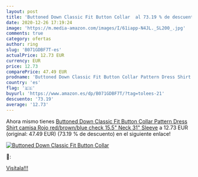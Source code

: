 ```yaml
---
layout: post
title: 'Buttoned Down Classic Fit Button Collar  al 73.19 % de descuento'
date: 2020-12-26 17:19:24
image: 'https://m.media-amazon.com/images/I/61iapp-N4JL._SL200_.jpg'
comments: true
category: ofertas
author: ring
slug: 'B071GDBF7T-es'
actualPrice: 12.73 EUR
currency: EUR
price: 12.73
comparePrice: 47.49 EUR
prodname: 'Buttoned Down Classic Fit Button Collar Pattern Dress Shirt camisa  Rojo  red/brown/blue check   15.5" Neck 31" Sleeve'
country: 'es'
flag: '🇪🇸'
buyurl: 'https://www.amazon.es/dp/B071GDBF7T/?tag=tolees-21'
descuento: '73.19'
average: '12.73'
---
```


Ahora mismo tienes [Buttoned Down Classic Fit Button Collar Pattern Dress Shirt camisa  Rojo  red/brown/blue check   15.5" Neck 31" Sleeve](https://www.amazon.es/dp/B071GDBF7T/?tag=tolees-21) a 12.73 EUR (original: 47.49 EUR) (73.19 %  de descuento) en el siguiente enlace!

[![Buttoned Down Classic Fit Button Collar ](https://m.media-amazon.com/images/I/61iapp-N4JL._SL200_.jpg)](https://www.amazon.es/dp/B071GDBF7T/?tag=tolees-21)

🔎:


[Visítala!!!](https://www.amazon.es/dp/B071GDBF7T/?tag=tolees-21)
